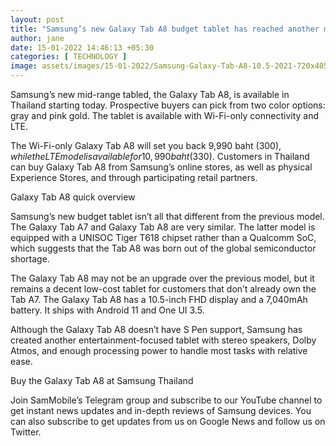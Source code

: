 ```yaml
---
layout: post
title: "Samsung’s new Galaxy Tab A8 budget tablet has reached another market"
author: jane 
date: 15-01-2022 14:46:13 +05:30 
categories: [ TECHNOLOGY ] 
image: assets/images/15-01-2022/Samsung-Galaxy-Tab-A8-10.5-2021-720x405.jpg
---
```

Samsung’s new mid-range tabled, the Galaxy Tab A8, is available in Thailand starting today. Prospective buyers can pick from two color options: gray and pink gold. The tablet is available with Wi-Fi-only connectivity and LTE.

The Wi-Fi-only Galaxy Tab A8 will set you back 9,990 baht ($300), while the LTE model is available for 10,990 baht ($330). Customers in Thailand can buy Galaxy Tab A8 from Samsung’s online stores, as well as physical Experience Stores, and through participating retail partners.

Galaxy Tab A8 quick overview

Samsung’s new budget tablet isn’t all that different from the previous model. The Galaxy Tab A7 and Galaxy Tab A8 are very similar. The latter model is equipped with a UNISOC Tiger T618 chipset rather than a Qualcomm SoC, which suggests that the Tab A8 was born out of the global semiconductor shortage.

The Galaxy Tab A8 may not be an upgrade over the previous model, but it remains a decent low-cost tablet for customers that don’t already own the Tab A7. The Galaxy Tab A8 has a 10.5-inch FHD display and a 7,040mAh battery. It ships with Android 11 and One UI 3.5.

Although the Galaxy Tab A8 doesn’t have S Pen support, Samsung has created another entertainment-focused tablet with stereo speakers, Dolby Atmos, and enough processing power to handle most tasks with relative ease.

Buy the Galaxy Tab A8 at Samsung Thailand

Join SamMobile’s Telegram group and subscribe to our YouTube channel to get instant news updates and in-depth reviews of Samsung devices. You can also subscribe to get updates from us on Google News and follow us on Twitter.